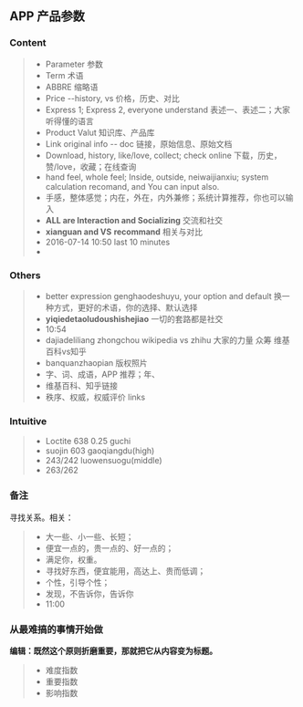 
## APP 产品参数

### Content
> * Parameter 参数
> * Term 术语
> * ABBRE 缩略语
> * Price --history, vs 价格，历史、对比
> * Express 1; Express 2, everyone understand 表述一、表述二；大家听得懂的语言
> * Product Valut 知识库、产品库
> * Link original info -- doc 链接，原始信息、原始文档
> * Download, history, like/love, collect; check online 下载，历史，赞/love，收藏；在线查询
> * hand feel, whole feel; Inside, outside, neiwaijianxiu; system calculation recomand, and You can input also.
> * 手感，整体感觉；内在，外在，内外兼修；系统计算推荐，你也可以输入
> * **ALL are Interaction and Socializing** 交流和社交
> * **xianguan and VS**  **recommand** 相关与对比
> * 2016-07-14 10:50 last 10 minutes
> * 

### Others
> * better expression genghaodeshuyu, your option and default 换一种方式，更好的术语，你的选择、默认选择
> * **yiqiedetaoludoushishejiao** 一切的套路都是社交
> * 10:54
> * dajiadeliliang zhongchou wikipedia vs zhihu 大家的力量 众筹 维基百科vs知乎
> * banquanzhaopian 版权照片
> * 字、词、成语，APP 推荐；年、
> * 维基百科、知乎链接
> * 秩序、权威，权威评价 links

### Intuitive
> * Loctite 638 0.25 guchi
> * suojin 603 gaoqiangdu(high)
> * 243/242 luowensuogu(middle)
> * 263/262 

### 备注
寻找关系。相关：
> * 大一些、小一些、长短；
> * 便宜一点的，贵一点的、好一点的；
> * 满足你，权重。
> * 寻找好东西，便宜能用，高达上、贵而低调；
> * 个性，引导个性；
> * 发现，不告诉你，告诉你
> * 11:00

### 从最难搞的事情开始做
**编辑：既然这个原则折磨重要，那就把它从内容变为标题。**
> * 难度指数
> * 重要指数
> * 影响指数



